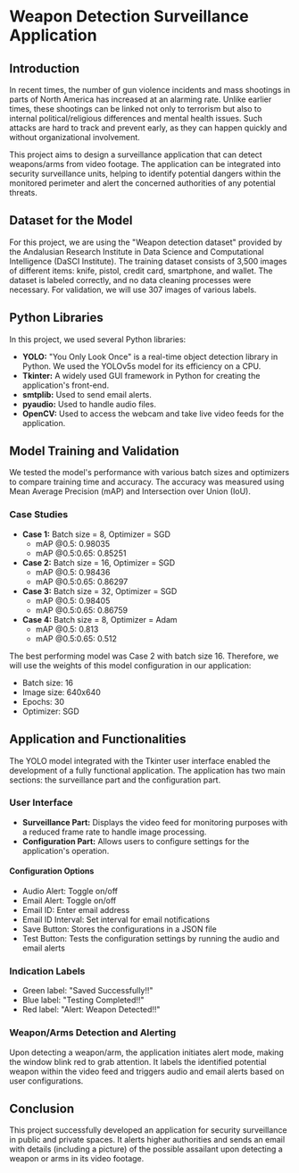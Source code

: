# Weapon Detection Surveillance Application

## Introduction

In recent times, the number of gun violence incidents and mass shootings in parts of North America has increased at an alarming rate. Unlike earlier times, these shootings can be linked not only to terrorism but also to internal political/religious differences and mental health issues. Such attacks are hard to track and prevent early, as they can happen quickly and without organizational involvement.

This project aims to design a surveillance application that can detect weapons/arms from video footage. The application can be integrated into security surveillance units, helping to identify potential dangers within the monitored perimeter and alert the concerned authorities of any potential threats.

## Dataset for the Model

For this project, we are using the "Weapon detection dataset" provided by the Andalusian Research Institute in Data Science and Computational Intelligence (DaSCI Institute). The training dataset consists of 3,500 images of different items: knife, pistol, credit card, smartphone, and wallet. The dataset is labeled correctly, and no data cleaning processes were necessary. For validation, we will use 307 images of various labels.

## Python Libraries

In this project, we used several Python libraries:

- **YOLO:** "You Only Look Once" is a real-time object detection library in Python. We used the YOLOv5s model for its efficiency on a CPU.
- **Tkinter:** A widely used GUI framework in Python for creating the application's front-end.
- **smtplib:** Used to send email alerts.
- **pyaudio:** Used to handle audio files.
- **OpenCV:** Used to access the webcam and take live video feeds for the application.

## Model Training and Validation

We tested the model's performance with various batch sizes and optimizers to compare training time and accuracy. The accuracy was measured using Mean Average Precision (mAP) and Intersection over Union (IoU).

### Case Studies

- **Case 1:** Batch size = 8, Optimizer = SGD
  - mAP @0.5: 0.98035
  - mAP @0.5:0.65: 0.85251
- **Case 2:** Batch size = 16, Optimizer = SGD
  - mAP @0.5: 0.98436
  - mAP @0.5:0.65: 0.86297
- **Case 3:** Batch size = 32, Optimizer = SGD
  - mAP @0.5: 0.98405
  - mAP @0.5:0.65: 0.86759
- **Case 4:** Batch size = 8, Optimizer = Adam
  - mAP @0.5: 0.813
  - mAP @0.5:0.65: 0.512

The best performing model was Case 2 with batch size 16. Therefore, we will use the weights of this model configuration in our application:

- Batch size: 16
- Image size: 640x640
- Epochs: 30
- Optimizer: SGD

## Application and Functionalities

The YOLO model integrated with the Tkinter user interface enabled the development of a fully functional application. The application has two main sections: the surveillance part and the configuration part.

### User Interface

- **Surveillance Part:** Displays the video feed for monitoring purposes with a reduced frame rate to handle image processing.
- **Configuration Part:** Allows users to configure settings for the application's operation.

#### Configuration Options

- Audio Alert: Toggle on/off
- Email Alert: Toggle on/off
- Email ID: Enter email address
- Email ID Interval: Set interval for email notifications
- Save Button: Stores the configurations in a JSON file
- Test Button: Tests the configuration settings by running the audio and email alerts

### Indication Labels

- Green label: "Saved Successfully!!"
- Blue label: "Testing Completed!!"
- Red label: "Alert: Weapon Detected!!"

### Weapon/Arms Detection and Alerting

Upon detecting a weapon/arm, the application initiates alert mode, making the window blink red to grab attention. It labels the identified potential weapon within the video feed and triggers audio and email alerts based on user configurations.

## Conclusion

This project successfully developed an application for security surveillance in public and private spaces. It alerts higher authorities and sends an email with details (including a picture) of the possible assailant upon detecting a weapon or arms in its video footage.